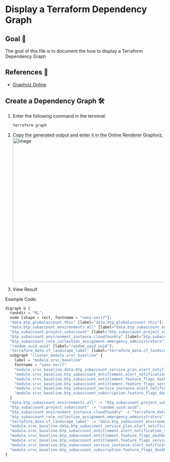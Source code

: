 # Display a Terraform Dependency Graph

## Goal 🎯

The goal of this file is to document the how to display a Terraform Dependency Graph

## References 📝
- [Graphviz Online](https://www.google.com/url?sa=t&rct=j&q=&esrc=s&source=web&cd=&ved=2ahUKEwiWjuvP4LmQAxWA0gIHHYyPMIUQFnoECBsQAQ&url=https%3A%2F%2Fdreampuf.github.io%2FGraphvizOnline%2F&usg=AOvVaw2Sw6OnaIb_oZkOtu44VcNz&opi=89978449)

## Create a Dependency Graph 🛠️
1. Enter the following command in the terminal:
 
    ```bash
    terraform graph
    ```
2. Copy the generated output and enter it in the Online Renderer Graphviz.
   <img width="2147" height="456" alt="image" src="https://github.com/user-attachments/assets/59c2fbf8-188e-4c34-a04f-8ee17096b915" />

4. View Result




Example Code:
```terraform
digraph G {
  rankdir = "RL";
  node [shape = rect, fontname = "sans-serif"];
  "data.btp_globalaccount.this" [label="data.btp_globalaccount.this"];
  "data.btp_subaccount_environments.all" [label="data.btp_subaccount_environments.all"];
  "btp_subaccount.project_subaccount" [label="btp_subaccount.project_subaccount"];
  "btp_subaccount_environment_instance.cloudfoundry" [label="btp_subaccount_environment_instance.cloudfoundry"];
  "btp_subaccount_role_collection_assignment.emergency_administrators" [label="btp_subaccount_role_collection_assignment.emergency_administrators"];
  "random_uuid.uuid" [label="random_uuid.uuid"];
  "terraform_data.cf_landscape_label" [label="terraform_data.cf_landscape_label"];
  subgraph "cluster_module.srvc_baseline" {
    label = "module.srvc_baseline"
    fontname = "sans-serif"
    "module.srvc_baseline.data.btp_subaccount_service_plan.alert_notification_service_standard" [label="data.btp_subaccount_service_plan.alert_notification_service_standard"];
    "module.srvc_baseline.btp_subaccount_entitlement.alert_notification_service_standard" [label="btp_subaccount_entitlement.alert_notification_service_standard"];
    "module.srvc_baseline.btp_subaccount_entitlement.feature_flags_dashboard_app" [label="btp_subaccount_entitlement.feature_flags_dashboard_app"];
    "module.srvc_baseline.btp_subaccount_entitlement.feature_flags_service_lite" [label="btp_subaccount_entitlement.feature_flags_service_lite"];
    "module.srvc_baseline.btp_subaccount_service_instance.alert_notification_service_standard" [label="btp_subaccount_service_instance.alert_notification_service_standard"];
    "module.srvc_baseline.btp_subaccount_subscription.feature_flags_dashboard_app" [label="btp_subaccount_subscription.feature_flags_dashboard_app"];
  }
  "data.btp_subaccount_environments.all" -> "btp_subaccount.project_subaccount";
  "btp_subaccount.project_subaccount" -> "random_uuid.uuid";
  "btp_subaccount_environment_instance.cloudfoundry" -> "terraform_data.cf_landscape_label";
  "btp_subaccount_role_collection_assignment.emergency_administrators" -> "btp_subaccount.project_subaccount";
  "terraform_data.cf_landscape_label" -> "data.btp_subaccount_environments.all";
  "module.srvc_baseline.data.btp_subaccount_service_plan.alert_notification_service_standard" -> "module.srvc_baseline.btp_subaccount_entitlement.alert_notification_service_standard";
  "module.srvc_baseline.btp_subaccount_entitlement.alert_notification_service_standard" -> "btp_subaccount.project_subaccount";
  "module.srvc_baseline.btp_subaccount_entitlement.feature_flags_dashboard_app" -> "btp_subaccount.project_subaccount";
  "module.srvc_baseline.btp_subaccount_entitlement.feature_flags_service_lite" -> "btp_subaccount.project_subaccount";
  "module.srvc_baseline.btp_subaccount_service_instance.alert_notification_service_standard" -> "module.srvc_baseline.data.btp_subaccount_service_plan.alert_notification_service_standard";
  "module.srvc_baseline.btp_subaccount_subscription.feature_flags_dashboard_app" -> "module.srvc_baseline.btp_subaccount_entitlement.feature_flags_dashboard_app";
}
```

